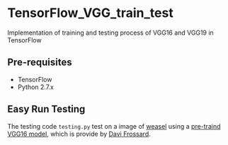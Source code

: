 # TensorFlow_VGG_train_test
Implementation of training and testing process of VGG16 and VGG19 in TensorFlow

## Pre-requisites
* TensorFlow
* Python 2.7.x 

## Easy Run Testing
The testing code `testing.py` test on a image of [weasel](https://github.com/ZZUTK/TensorFlow_VGG_train_test/blob/master/laska.png) using a [pre-traind VGG16 model](http://www.cs.toronto.edu/~frossard/vgg16/vgg16_weights.npz), which is provide by [Davi Frossard](http://www.cs.toronto.edu/~frossard/post/vgg16/).


